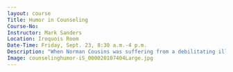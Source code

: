 ```yaml
---
layout: course
Title: Humor in Counseling
Course-No:
Instructor: Mark Sanders
Location: Iroquois Room
Date-Time: Friday, Sept. 23, 8:30 a.m.-4 p.m.
Description: "When Norman Cousins was suffering from a debilitating illness of his immune system, doctors predicted that he would not live a long life. In pain twenty-four hours a day, Cousins discovered that for every ten minutes he laughed, he experienced two hours of pain-free sleep. He actually lived sixteen years longer than his doctors predicted. Participants will leave this workshop with tools that will enable them to incorporate more humor into their work with clients. The second part of this workshop will focus on the use of humor and other strategies to decrease counselor stress, burnout, compassion fatigue, and improve overall organizational health. This promises to be a fun learning experience."
Image: counselinghumor-iS_000020107404Large.jpg
---
```

